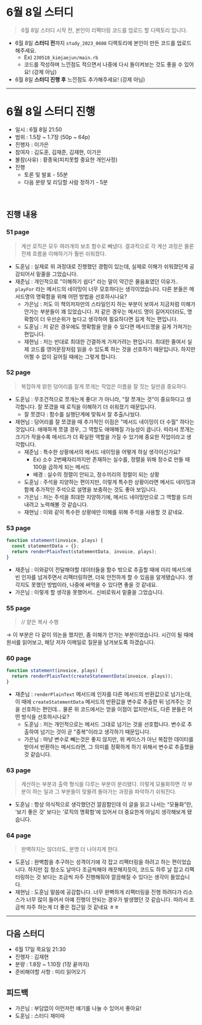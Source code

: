 # 6월 8일 스터디

> 6월 8일 스터디 시작 전, 본인이 리팩터링 코드를 업로드 할 디렉토리 입니다.

- 6월 8일 **스터디 전**까지 `study_2023_0608` 디렉토리에 본인이 만든 코드를 업로드 해주세요.
  - Ex) `230518_kimjaejun/main.rb`
  - 코드를 작성하며 느낀점도 적으면서 나중에 다시 돌이켜보는 것도 좋을 수 있어요! (강제 아님)
- 6월 8일 **스터디 진행 후** 느낀점도 추가해주세요! (강제 아님)

<hr>

# 6월 8일 스터디 진행

- 일시 : 6월 8일 21:50
- 범위 : 1.5장 ~ 1.7장 (50p ~ 64p)
- 진행자 : 이가은
- 참여자 : 김도훈, 김재준, 김재현, 이가은
- 불참(사유) : 황종욱(피치못할 중요한 개인사정)
- 진행
  - 토론 및 발표 - 55분
  - 다음 분량 및 리딩할 사람 정하기 - 5분

<br>

## 진행 내용

### 51 page

> 계산 로직은 모두 여러개의 보조 함수로 빼냈다. 결과적으로 각 계산 과정은 물론 전체 흐름을 이해하기가 훨씬 쉬워졌다.

- 도훈님 : 실제로 위 과정대로 진행했던 경험이 있는데, 실제로 이해가 쉬워졌던게 공감되어서 밑줄을 그었습니다.
- 재준님 : 개인적으로 "이해하기 쉽다" 라는 말이 약간은 물음표였던 이유가.. `playFor` 라는 메서드의 네이밍이 너무 모호하다는 생각이었습니다. 다른 분들은 메서드명의 명확함을 위해 어떤 방법을 선호하시나요?
  - 가은님 : 저도 이 책의저자만의 스타일인지 하는 부분이 보여서 지금처럼 이해가 안가는 부분들이 꽤 있었습니다. 저 같은 경우는 메서드 명이 길어지더라도, 명확함이 더 우선순위가 높다고 생각하여 필요하다면 길게 적는 편입니다.
  - 도훈님 : 저 같은 경우에도 명확함을 얻을 수 있다면 메서드명을 길게 가져가는 편입니다.
  - 재현님 : 저는 반대로 최대한 간결하게 가져가려는 편입니다. 최대한 줄여서 실제 코드를 영어문장처럼 읽을 수 있도록 하는 것을 선호하기 때문입니다. 하지만 어쩔 수 없이 길어질 때에는 그렇게 합니다.

### 52 page

> 복잡하게 얽힌 덩어리를 잘게 쪼개는 작업은 이름을 잘 짓는 일만큼 중요하다.

- 도훈님 : 무조건적으로 쪼개는게 좋다! 가 아니라, "잘 쪼개는 것"이 중요하다고 생각합니다. 잘 쪼갰을 때 로직을 이해하기 더 쉬워졌기 때문입니다. 
  - 잘 쪼갰다 : 함수를 실행단계에 맞춰서 잘 추출/나눴다.
- 재현님 : 덩어리를 잘 쪼갰을 때 추가적인 이점은 "메서드 네이밍이 더 수월" 하다는 것입니다. 애매하게 쪼갤 경우, 그 역할도 애매해질 가능성이 큽니다. 따라서 쪼개는 크기가 작을수록 메서드가 더 확실한 역할을 가질 수 있기에 중요한 작업이라고 생각합니다.
  - 재준님 : 특수한 상황에서의 메서드 네이밍을 어떻게 하실 생각이신가요?
    - Ex) 소수 2번째자리까지만 존재하는 실수를, 정렬을 위해 정수로 만들 때 100을 곱하게 되는 메서드 
    - 배경 : 실수의 정렬이 안되고, 정수끼리의 정렬이 되는 상황
  - 도훈님 : 주석을 지양하는 편이지만, 이렇게 특수한 상황이라면 메서드 네이밍과 함께 추가적인 주석으로 설명을 보충하는 것도 좋아 보입니다.
  - 가은님 : 저는 주석을 최대한 지양하기에, 메서드 네이밍만으로 그 역할을 드러내려고 노력해볼 것 같습니다.
  - 재현님 : 이와 같이 특수한 상황에만 이해를 위해 주석을 사용할 것 같네요.

### 53 page

```javascript
function statement(invoice, plays) {
  const statementData = {};
  return renderPlainText(statementData, invoice, plays);
}
```

- 재준님 : 이와같이 전달해야할 데이터들을 함수 밖으로 추출할 때에 미리 메서드에 빈 인자를 넘겨주면서 리팩터링하면, 더욱 안전하게 할 수 있음을 알게됐습니다. 생각지도 못했던 방법이라, 나중에 써먹을 수 있다면 좋을 것 같네요.
- 가은님 : 이렇게 할 생각을 못했어서.. 신비로워서 밑줄을 그었습니다.

### 55 page

> // 얕은 복사 수행

→ 이 부분은 다 같이 의논을 했지만, 좀 이해가 안가는 부분이었습니다. 시간이 될 때에 원서를 읽어보고, 해당 저자 이메일로 질문을 남겨보도록 하겠습니다. 

### 60 page

```javascript
function statement(invoice, plays) {
  return renderPlainText(createStatementData(invoice, plays));
}
```

- 재준님 : `renderPlainText` 메서드에 인자를 다른 메서드의 반환값으로 넘기는데, 이 때에 `createStatementData` 메서드의 반환값을 변수로 추출한 뒤 넘겨주는 것을 선호하는 편인데... 물론 위 코드에서는 얻을 이점이 없지만서도, 다른 분들은 어떤 방식을 선호하시나요?
  - 도훈님 : 저는 개인적으로는 메서드 그대로 넘기는 것을 선호합니다. 변수로 추출하여 넘기는 것이 곧 "중복"이라고 생각하기 때문입니다.
  - 가은님 : 마냥 변수로 빼는것은 좋지 않지만, 위 케이스가 아닌 복잡한 데이터를 받아서 반환하는 메서드라면, 그 의미를 정확하게 하기 위해서 변수로 추출했을 것 같습니다.

### 63 page

> 계산하는 부분과 출력 형식을 다루는 부분이 분리됐다. 이렇게 모듈화하면 각 부분이 하는 일과 그 부분들이 맞물려 돌아가는 과정을 파악하기 쉬워진다.

- 도훈님 : 항상 의식적으로 생각했던건 깔끔함인데 이 글을 읽고 나서는 “모듈화”란, ‘보기 좋은 것’ 보다는 ‘로직의 명확함’에 있어서 더 중요한게 아닐지 생각해보게 됐습니다.

### 64 page

> 완벽하지는 않더라도, 분명 더 나아지게 한다.

- 도훈님 : 완벽함을 추구하는 성격이기에 각 잡고 리팩터링을 하려고 하는 편이었습니다. 하지만 집 청소도 날마다 조금씩해야 깨끗해지듯이, 코드도 하루 날 잡고 리팩터링하는 것 보다는 조금씩 자주 진행해줘야 깔끔해질 수 있다는 생각이 들었습니다.
- 재현님 : 도훈님 말씀에 공감합니다. 너무 완벽하게 리팩터링을 진행 하려다가 리소스가 너무 많이 들어서 아예 진행이 안되는 경우가 발생했던 것 같습니다. 따라서 조금씩 자주 하는게 더 좋은 접근일 것 같네요 ㅎㅎ

<hr>


## 다음 스터디

- 6월 17일 목요일 21:30
- 진행자 : 김재현
- 분량 : 1.8장 ~ 1.10장 (1장 끝까지)
- 준비해야할 사항 : 미리 읽어오기



## 피드백

- 가은님 : 부담없이 이런저런 얘기를 나눌 수 있어서 좋아요!
- 도훈님 : 스터디 재미따
